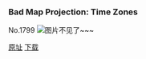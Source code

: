 ### Bad Map Projection: Time Zones
No.1799
![图片不见了~~~](https://imgs.xkcd.com/comics/bad_map_projection_time_zones.png)

[原址](https://xkcd.com//1799) [下载](https://imgs.xkcd.com/comics/bad_map_projection_time_zones.png)

